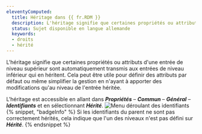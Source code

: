 ```yaml
---
eleventyComputed:
  title: Héritage dans {{ fr.RDM }}
  description: L'héritage signifie que certaines propriétés ou attributs d'une entrée de niveau supérieur sont automatiquement transmis aux entrées de niveau inférieur qui en héritent.
  status: Sujet disponible en langue allemande
  keywords:
  - droits
  - hérité
---
```

L'héritage signifie que certaines propriétés ou attributs d'une entrée de niveau supérieur sont automatiquement transmis aux entrées de niveau inférieur qui en héritent. Cela peut être utile pour définir des attributs par défaut ou même simplifier la gestion en n'ayant à apporter des modifications qu'au niveau de l'entrée héritée.

L'héritage est accessible en allant dans ***Propriétés*** – ***Commun*** – ***Général*** – ***Identifiants*** et en sélectionnant ***Hérité***.
![Menu déroulant des identifiants](https://cdnweb.devolutions.net/docs/docs_en_kb_KB0044.png)
{% snippet, "badgeInfo" %}
Si les identifiants du parent ne sont pas correctement hérités, cela indique que l'un des niveaux n'est pas défini sur ***Hérité***.
{% endsnippet %}
